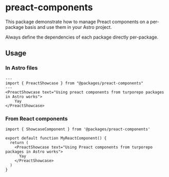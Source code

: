 # preact-components

This package demonstrate how to manage Preact components on a per-package basis
and use them in your Astro project.

Always define the dependencies of each package directly per-package.

## Usage

### In Astro files

```tsx
---
import { PreactShowcase } from "@packages/preact-components"
---
<PreactShowcase text="Using preact components from turporepo packages in Astro works">
    Yay
</PreactShowcase>

```

### From React components

```tsx
import { ShowcaseComponent } from '@packages/preact-components'

export default function MyReactComponent() {
  return (
    <PreactShowcase text="Using Preact components from turporepo packages in Astro works">
      Yay
    </PreactShowcase>
  )
}
```
